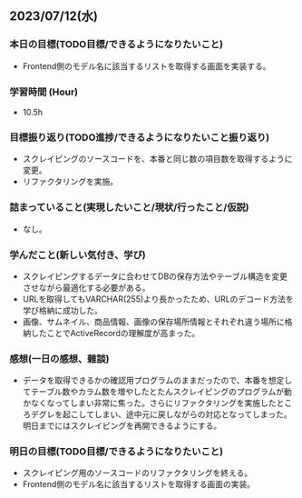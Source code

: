 ## 2023/07/12(水)

### 本日の目標(TODO目標/できるようになりたいこと)

- Frontend側のモデル名に該当するリストを取得する画面を実装する。

### 学習時間 (Hour)

- 10.5h

### 目標振り返り(TODO進捗/できるようになりたいこと振り返り)

- スクレイピングのソースコードを、本番と同じ数の項目数を取得するように変更。
- リファクタリングを実施。

### 詰まっていること(実現したいこと/現状/行ったこと/仮説)

- なし。

### 学んだこと(新しい気付き、学び)

- スクレイピングするデータに合わせてDBの保存方法やテーブル構造を変更させながら最適化する必要がある。
- URLを取得してもVARCHAR(255)より長かったため、URLのデコード方法を学び格納に成功した。
- 画像、サムネイル、商品情報、画像の保存場所情報とそれぞれ違う場所に格納したことでActiveRecordの理解度が高まった。

### 感想(一日の感想、雜談)

- データを取得できるかの確認用プログラムのままだったので、本番を想定してテーブル数やカラム数を増やしたとたんスクレイピングのプログラムが動かなくなってしまい非常に焦った。さらにリファクタリングを実施したところデグレを起こしてしまい、途中元に戻しながらの対応となってしまった。明日までにはスクレイピングを再開できるようにする。

### 明日の目標(TODO目標/できるようになりたいこと)

- スクレイピング用のソースコードのリファクタリングを終える。
- Frontend側のモデル名に該当するリストを取得する画面の実装。
